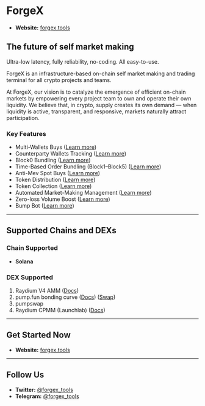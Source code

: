 
# ForgeX
- **Website:** [forgex.tools](https://forgex.tools/)

## The future of self market making

Ultra-low latency, fully reliability, no-coding. All easy-to-use.

ForgeX is an infrastructure-based on-chain self market making and trading
terminal for all crypto projects and teams.

At ForgeX, our vision is to catalyze the emergence of efficient on-chain
markets by empowering every project team to own and operate their own
liquidity. We believe that, in crypto, supply creates its own demand — when
liquidity is active, transparent, and responsive, markets naturally attract
participation.

### Key Features
- Multi-Wallets Buys ([Learn more](https://app.gitbook.com/s/rifkNB6H4Ol3Ry4dnwut/trade/batch-trading))
- Counterparty Wallets Tracking ([Learn more](https://app.gitbook.com/s/rifkNB6H4Ol3Ry4dnwut/wallet-groups/counterparty-monitor))
- Block0 Bundling ([Learn more](https://app.gitbook.com/s/rifkNB6H4Ol3Ry4dnwut/trade/launch-a-token))
- Time-Based Order Bundling (Block1–Block5) ([Learn more](https://app.gitbook.com/s/rifkNB6H4Ol3Ry4dnwut/trade/launch-a-token))
- Anti-Mev Spot Buys ([Learn more](https://app.gitbook.com/s/rifkNB6H4Ol3Ry4dnwut/trade/batch-trading))
- Token Distribution ([Learn more](https://app.gitbook.com/s/rifkNB6H4Ol3Ry4dnwut/wallet-groups/batch-transfers/batch-distribution))
- Token Collection ([Learn more](https://app.gitbook.com/s/rifkNB6H4Ol3Ry4dnwut/wallet-groups/batch-transfers/batch-collection))
- Automated Market-Making Management ([Learn more](https://app.gitbook.com/s/rifkNB6H4Ol3Ry4dnwut/trade/market-making-bot))
- Zero-loss Volume Boost ([Learn more](https://app.gitbook.com/s/rifkNB6H4Ol3Ry4dnwut/trade/market-making-bot/zero-loss-volume-boost))
- Bump Bot ([Learn more](https://app.gitbook.com/s/rifkNB6H4Ol3Ry4dnwut/trade/market-making-bot/target-price-pull-up-and-drop-down))

---


## Supported Chains and DEXs

### Chain Supported
- **Solana**

### DEX Supported
1. Raydium V4 AMM ([Docs](https://docs.raydium.io/raydium/pool-creation/pool-types-overview))
2. pump.fun bonding curve ([Docs](https://github.com/pump-fun/pump-public-docs)) ([Swap](https://swap.pump.fun/?input=So11111111111111111111111111111111111111112))
3. pumpswap
4. Raydium CPMM (Launchlab) ([Docs](https://docs.raydium.io/raydium/pool-creation/launchlab/platforms))

---

## Get Started Now
- **Website:** [forgex.tools](https://forgex.tools/)

---

## Follow Us
- **Twitter:** [@forgex_tools](https://x.com/forgex_tools)
- **Telegram:** [@forgex_tools](https://t.me/forgex_tools)
